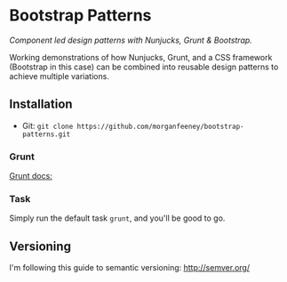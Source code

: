 # Bootstrap Patterns
_Component led design patterns with Nunjucks, Grunt &amp; Bootstrap._

Working demonstrations of how Nunjucks, Grunt, and a CSS framework (Bootstrap in this case) can be combined into reusable design patterns to achieve multiple variations.

## Installation

* Git: `git clone https://github.com/morganfeeney/bootstrap-patterns.git`

### Grunt

[Grunt docs:](http://gruntjs.com/getting-started)

### Task

Simply run the default task `grunt`, and you'll be good to go.

## Versioning

I'm following this guide to semantic versioning: http://semver.org/
